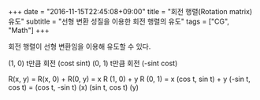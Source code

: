 +++
date = "2016-11-15T22:45:08+09:00"
title = "회전 행렬(Rotation matrix) 유도"
subtitle = "선형 변환 성질을 이용한 회전 행렬의 유도"
tags = ["CG", "Math"]
+++

회전 행렬이 선형 변환임을 이용해 유도할 수 있다.

(1, 0) t만큼 회전 (cost sint)
(0, 1) t만큼 회전 (-sint cost)

R(x, y) = R(x, 0) + R(0, y)
= x R (1, 0) + y R (0, 1)
= x (cos t, sin t) + y (-sin t, cos t)
= (cos t, -sin t) (x)
  (sin t, cos t)  (y)
